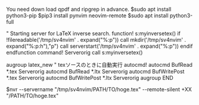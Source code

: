 You need down load qpdf and ripgrep in advance.
$sudo apt install python3-pip
$pip3 install pynvim neovim-remote
$sudo apt install python3-full


" Starting server for LaTeX inverse search.
function! s:myinversetex()
    if !filereadable('/tmp/sv4nvim' . expand("%:p"))
        call mkdir('/tmp/sv4nvim' . expand("%:p:h"),"p")
        call serverstart('/tmp/sv4nvim' . expand("%:p"))
    endif
endfunction
command! Serverorig call s:myinversetex()

augroup latex_new
" texソースのときに自動実行
autocmd!
autocmd BufRead *.tex Serverorig
autocmd BufRead *.ltx Serverorig
autocmd BufWritePost *.tex Serverorig
autocmd BufWritePost *.ltx Serverorig
augroup END


$nvr --servername "/tmp/sv4nvim/PATH/TO/hoge.tex" --remote-silent +XX "/PATH/TO/hoge.tex"
